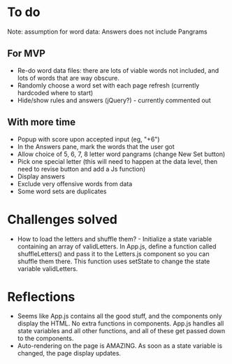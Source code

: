 # To do

Note: assumption for word data: Answers does not include Pangrams

## For MVP
- Re-do word data files: there are lots of viable words not included, and lots of words that are way obscure. 
- Randomly choose a word set with each page refresh (currently hardcoded where to start)
- Hide/show rules and answers (jQuery?)  - currently commented out


## With more time
- Popup with score upon accepted input (eg, "+6") 
- In the Answers pane, mark the words that the user got
- Allow choice of 5, 6, 7, 8 letter word pangrams (change New Set button)
- Pick one special letter (this will need to happen at the data level, then need to revise button and add a Js function)
- Display answers
- Exclude very offensive words from data
- Some word sets are duplicates


# Challenges solved
- How to load the letters and shuffle them? - Initialize a state variable containing an array of validLetters. In App.js, define a function called shuffleLetters() and pass it to the Letters.js component so you can shuffle them there. This function uses setState to change the state variable validLetters.


# Reflections 
- Seems like App.js contains all the good stuff, and the components only display the HTML. No extra functions in components. App.js handles all state variables and all other functions, and all of these get passed down to the components. 
- Auto-rendering on the page is AMAZING. As soon as a state variable is changed, the page display updates.